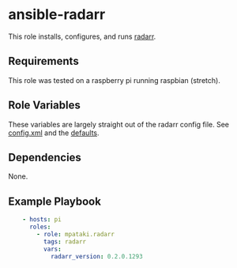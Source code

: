 # ansible-radarr

This role installs, configures, and runs [radarr](https://radarr.video/).

## Requirements

This role was tested on a raspberry pi running raspbian (stretch).

## Role Variables

These variables are largely straight out of the radarr config file. See [config.xml](templates/config.xml) and the [defaults](defaults/main.yml).

## Dependencies

None.

## Example Playbook

```yml
    - hosts: pi
      roles:
        - role: mpataki.radarr
          tags: radarr
          vars:
            radarr_version: 0.2.0.1293
```
